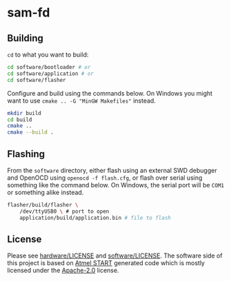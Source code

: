 # sam-fd

## Building

`cd` to what you want to build:

```sh
cd software/bootloader # or
cd software/application # or
cd software/flasher
```

Configure and build using the commands below. On Windows you might want to use `cmake .. -G "MinGW Makefiles"` instead.

```sh
mkdir build
cd build
cmake ..
cmake --build .
```

## Flashing

From the `software` directory, either flash using an external SWD debugger and OpenOCD using `openocd -f flash.cfg`, or flash over serial using something like the command below. On Windows, the serial port will be `COM1` or something alike instead.

```sh
flasher/build/flasher \
    /dev/ttyUSB0 \ # port to open
    application/build/application.bin # file to flash
```

## License

Please see [hardware/LICENSE](hardware/LICENSE) and [software/LICENSE](software/LICENSE). The software side of this project is based on [Atmel START](https://start.atmel.com) generated code which is mostly licensed under the [Apache-2.0](http://www.apache.org/licenses/LICENSE-2.0) license.

